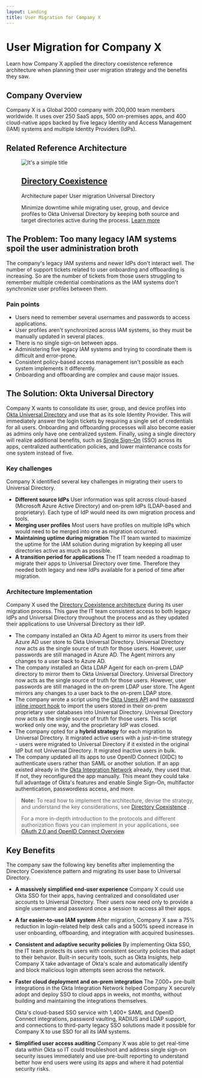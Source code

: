 ```yaml
---
layout: Landing
title: User Migration for Company X
---
```


# User Migration for Company X

Learn how Company X applied the directory coexistence reference architecture when planning their user migration strategy and the benefits they saw.

## Company Overview

Company X is a Global 2000 company with 200,000 team members worldwide. It uses over 250 SaaS apps, 500 on-premises apps, and 400 cloud-native apps backed by five legacy Identity and Access Management (IAM) systems and multiple Identity Providers (IdPs).

## Related Reference Architecture

<figure class="main-card">
  <img
    class="main-card__image"
    src="https://picsum.photos/200/300"
    alt="It's a simple title"
  >
  <figcaption class="main-card__body">
    <h2 class="main-card__title">
      <a
        class="main-card__main-link"
        href="/architecture-center/reference-architectures/directory-coexistence"
      >
        Directory Coexistence
      </a>
    </h2>
    <div class="main-card__wrapper">
      <span class="main-card__tag">
        Architecture paper
      </span>
      <span class="main-card__tag">
        User migration
      </span>
      <span class="main-card__tag">
        Universal Directory
      </span>
    </div>
    <p class="main-card__text">
      Minimize downtime while migrating user, group, and device profiles to Okta Universal Directory by keeping both source and target directories active during the process. <a class="main-card__link" href="/architecture-center/reference-architectures/directory-coexistence/">Learn more</a>
    </p>
  </figcaption>
</figure>

## The Problem: Too many legacy IAM systems spoil the user administration broth

The company's legacy IAM systems and newer IdPs don't interact well. The number of support tickets related to user onboarding and offboarding is increasing. So are the number of tickets from those users struggling to remember multiple credential combinations as the IAM systems don't synchronize user profiles between them.

### Pain points

* Users need to remember several usernames and passwords to access applications.
* User profiles aren't synchronized across IAM systems, so they must be manually updated in several places.
* There is no single sign-on between apps.
* Administering five legacy IAM systems and trying to coordinate them is difficult and error-prone.
* Consistent policy-based access management isn't possible as each system implements it differently.
* Onboarding and offboarding are complex and cause major issues.

## The Solution: Okta Universal Directory

Company X wants to consolidate its user, group, and device profiles into [Okta Universal Directory](/docs/concepts/user-profiles/#what-is-the-okta-universal-directory) and use that as its sole Identity Provider. This will immediately answer the login tickets by requiring a single set of credentials for all users. Onboarding and offboarding processes will also become easier as admins only have one centralized system. Finally, using a single directory will realize additional benefits, such as [Single Sign-On](/docs/guides/oin-sso-overview/) (SSO) across its apps, centralized authentication policies, and lower maintenance costs for one system instead of five.

### Key challenges

Company X identified several key challenges in migrating their users to Universal Directory.

* **Different source IdPs**
   User information was split across cloud-based (Microsoft Azure Active Directory) and on-prem IdPs (LDAP-based and proprietary). Each type of IdP would need its own migration process and tools.
* **Merging user profiles**
   Most users have profiles on multiple IdPs which would need to be merged into one as migration occurred.
* **Maintaining uptime during migration**
   The IT team wanted to maximize the uptime for the IAM solution during migration by keeping all user directories active as much as possible.
* **A transition period for applications**
   The IT team needed a roadmap to migrate their apps to Universal Directory over time. Therefore they needed both legacy and new IdPs available for a period of time after migration.

### Architecture Implementation

Company X used the [Directory Coexistence architecture](/architecture-center/reference-architectures/directory-coexistence/) during its user migration process. This gave the IT team consistent access to both legacy IdPs and Universal Directory throughout the process and as they updated their applications to use Universal Directory as their IdP.

* The company installed an Okta AD Agent to mirror its users from their Azure AD user store to Okta Universal Directory. Universal Directory now acts as the single source of truth for those users. However, user passwords are still managed in Azure AD. The Agent mirrors any changes to a user back to Azure AD.
* The company installed an Okta LDAP Agent for each on-prem LDAP directory to mirror them to Okta Universal Directory. Universal Directory now acts as the single source of truth for those users. However, user passwords are still managed in the on-prem LDAP user store. The Agent mirrors any changes to a user back to the on-prem LDAP store.
* The company wrote a script using the [Okta Users API](/docs/reference/api/users/) and the [password inline import hook](/docs/reference/password-hook/) to import the users stored in their on-prem proprietary user databases into Universal Directory. Universal Directory now acts as the single source of truth for those users. This script worked only one way, and the proprietary IdP was closed.
* The company opted for a **hybrid strategy** for each migration to Universal Directory. It migrated active users with a just-in-time strategy - users were migrated to Universal Directory if it existed in the original IdP but not Universal Directory. It migrated inactive users in bulk.
* The company updated all its apps to use OpenID Connect (OIDC) to authenticate users rather than SAML or another solution. If an app existed already in the [Okta Integration Network](/docs/guides/okta-integration-network/) already, they used that. If not, they reconfigured the app manually. This meant they could take full advantage of Okta's features and enable Single Sign-On, multifactor authentication, passwordless access, and more.

> **Note:** To read how to implement the architecture, devise the strategy, and understand the key considerations, see [Directory Coexistence](/architecture-center/reference-architectures/directory-coexistence/) .
>
> For a more in-depth introduction to the protocols and different authorization flows you can implement in your applications, see [OAuth 2.0 and OpenID Connect Overview](/docs/concepts/oauth-openid/).

## Key Benefits

The company saw the following key benefits after implementing the Directory Coexistence pattern and migrating its user base to Universal Directory.

* **A massively simplified end-user experience**
   Company X could use Okta SSO for their apps, having centralized and consolidated user accounts to Universal Directory. Their users now need only to provide a single username and password once a session to access all their apps.
* **A far easier-to-use IAM system**
   After migration, Company X saw a 75% reduction in login-related help desk calls and a 500% speed increase in user onboarding, offboarding, and integration with acquired businesses.
* **Consistent and adaptive security policies**
   By implementing Okta SSO, the IT team protects its users with consistent security policies that adapt to their behavior. Built-in security tools, such as Okta Insights, help Company X take advantage of Okta's scale and automatically identify and block malicious login attempts seen across the network.
* **Faster cloud deployment and on-prem integration**
   The 7,000+ pre-built integrations in the Okta Integration Network helped Company X securely adopt and deploy SSO to cloud apps in weeks, not months, without building and maintaining the integrations themselves.

   Okta's cloud-based SSO service with 1,400+ SAML and OpenID Connect integrations, password vaulting, RADIUS and LDAP support, and connections to third-party legacy SSO solutions made it possible for Company X to use SSO for all its IAM systems.
* **Simplified user access auditing**
  Company X was able to get real-time data within Okta so IT could troubleshoot and address single sign-on security issues immediately and use pre-built reporting to understand better how end users were using its apps and where it had potential security risks.
